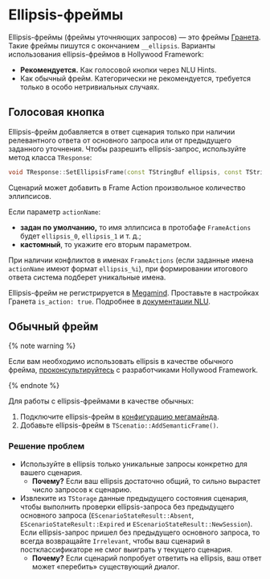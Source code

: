 # Ellipsis-фреймы

Ellipsis-фреймы (фреймы уточняющих запросов) — это фреймы [Гранета](../../nlu/granet/index.md). Такие фреймы пишутся с окончанием `__ellipsis`. Варианты использования ellipsis-фреймов в Hollywood Framework:
* **Рекомендуется.** Как голосовой кнопки через NLU Hints.
* Как обычный фрейм. Категорически не рекомендуется, требуется только в особо нетривиальных случаях.

## Голосовая кнопка

Ellipsis-фрейм добавляется в ответ сценария только при наличии релевантного ответа от основного запроса или от предыдущего заданного уточнения. Чтобы разрешить ellipsis-запрос, используйте метод класса `TResponse`:

```cpp
void TResponse::SetEllipsisFrame(const TStringBuf ellipsis, const TString& actionName = "");
```

Сценарий может добавить в Frame Action произвольное количество эллипсисов.

Если параметр `actionName`:
* **задан по умолчанию,** то имя эллипсиса в протобафе `FrameActions` будет `ellipsis_0`, `ellipsis_1` и т.&nbsp;д.;
* **кастомный**, то укажите его вторым параметром.

При наличии конфликтов в именах `FrameActions` (если заданные имена `actionName` имеют формат `ellipsis_%i`), при формировании итогового ответа система подберет уникальные имена.

Ellipsis-фрейм не регистрируется в [Megamind](../../megamind/index.md). Проставьте в настройках Гранета `is_action: true`. Подробнее в [документации NLU](../../../nlu/granet/alice-test#dlya-bystrogo-reliza).

## Обычный фрейм

{% note warning %}

Если вам необходимо использовать ellipsis в качестве обычного фрейма, [проконсультируйтесь](https://t.me/joinchat/WLI9XSTsGdIdeek2) с разработчиками Hollywood Framework.

{% endnote %}

Для работы с ellipsis-фреймами в качестве обычных:
1. Подключите ellipsis-фрейм в [конфигурацию мегамайнда](https://a.yandex-team.ru/arc/trunk/arcadia/alice/megamind/configs).
2. Добавьте ellipsis-фрейм в `TScenatio::AddSemanticFrame()`.

### Решение проблем

* Используйте в ellipsis только уникальные запросы конкретно для вашего сценария.
    * **Почему?** Если ваш ellipsis достаточно общий, то сильно вырастет число запросов к сценарию.
* Извлеките из `TStorage` данные предыдущего состояния сценария, чтобы выполнить проверки ellipsis-запроса без предыдущего основного запроса (`EScenarioStateResult::Absent`, `EScenarioStateResult::Expired` и `EScenarioStateResult::NewSession`). Если ellipsis-запрос пришел без предыдущего основного запроса, то всегда возвращайте `Irrelevant`, чтобы ваш сценарий в постклассификаторе не смог выиграть у текущего сценария.
    * **Почему?** Если сценарий попробует ответить на ellipsis, ваш ответ может «перебить» существующий диалог.
